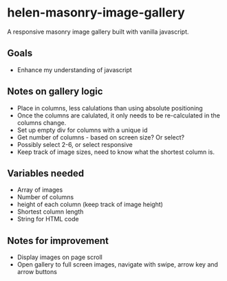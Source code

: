 # helen-masonry-image-gallery
A responsive masonry image gallery built with vanilla javascript.

## Goals

- Enhance my understanding of javascript

## Notes on gallery logic

- Place in columns, less calulations than using absolute positioning
- Once the columns are calulated, it only needs to be re-calculated in the columns change.
- Set up empty div for columns with a unique id
- Get number of columns - based on screen size? Or select?
- Possibly select 2-6, or select responsive
- Keep track of image sizes, need to know what the shortest column is.


## Variables needed

- Array of images
- Number of columns
- height of each column (keep track of image height)
- Shortest column length
- String for HTML code

## Notes for improvement

- Display images on page scroll
- Open gallery to full screen images, navigate with swipe, arrow key and arrow buttons



